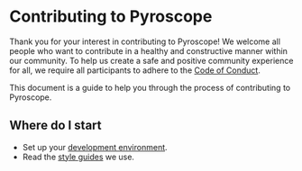 # Contributing to Pyroscope

Thank you for your interest in contributing to Pyroscope! We welcome all people who want to contribute in a healthy and constructive manner within our community. To help us create a safe and positive community experience for all, we require all participants to adhere to the [Code of Conduct](CODE_OF_CONDUCT.md).

This document is a guide to help you through the process of contributing to Pyroscope.

## Where do I start

* Set up your [development environment](/contribute/developer-guide.md).
* Read the [style guides](/contribute/style-guides) we use.
